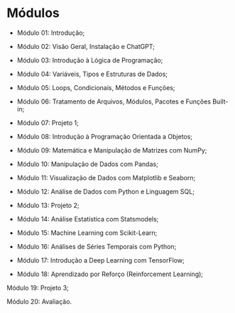 # Módulos

- Módulo 01: Introdução;

- Módulo 02: Visão Geral, Instalação e ChatGPT;

- Módulo 03: Introdução à Lógica de Programação;

- Módulo 04: Variáveis, Tipos e Estruturas de Dados;

- Módulo 05: Loops, Condicionais, Métodos e Funções;

- Módulo 06: Tratamento de Arquivos, Módulos, Pacotes e Funções Built-in;

- Módulo 07: Projeto 1;

- Módulo 08: Introdução à Programação Orientada a Objetos;

- Módulo 09: Matemática e Manipulação de Matrizes com NumPy;

- Módulo 10: Manipulação de Dados com Pandas;

- Módulo 11: Visualização de Dados com Matplotlib e Seaborn;

- Módulo 12: Análise de Dados com Python e Linguagem SQL;

- Módulo 13: Projeto 2;

- Módulo 14: Análise Estatística com Statsmodels;

- Módulo 15: Machine Learning com Scikit-Learn;

- Módulo 16: Análises de Séries Temporais com Python;

- Módulo 17: Introdução a Deep Learning com TensorFlow;

- Módulo 18: Aprendizado por Reforço (Reinforcement Learning);

Módulo 19: Projeto 3;

Módulo 20: Avaliação.

